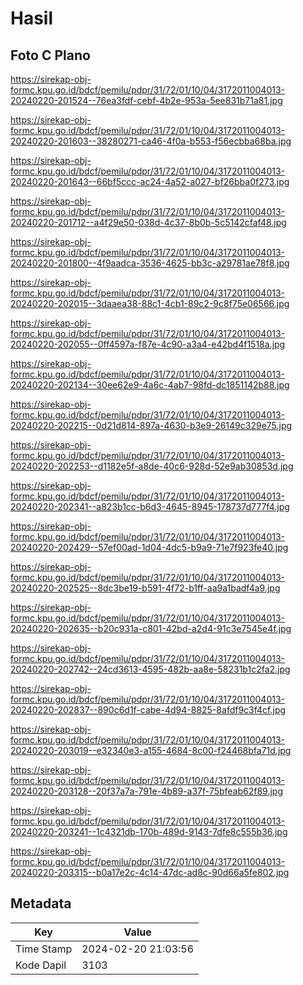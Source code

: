 # Hasil

## Foto C Plano

https://sirekap-obj-formc.kpu.go.id/bdcf/pemilu/pdpr/31/72/01/10/04/3172011004013-20240220-201524--76ea3fdf-cebf-4b2e-953a-5ee831b71a81.jpg

https://sirekap-obj-formc.kpu.go.id/bdcf/pemilu/pdpr/31/72/01/10/04/3172011004013-20240220-201603--38280271-ca46-4f0a-b553-f56ecbba68ba.jpg

https://sirekap-obj-formc.kpu.go.id/bdcf/pemilu/pdpr/31/72/01/10/04/3172011004013-20240220-201643--66bf5ccc-ac24-4a52-a027-bf26bba0f273.jpg

https://sirekap-obj-formc.kpu.go.id/bdcf/pemilu/pdpr/31/72/01/10/04/3172011004013-20240220-201712--a4f29e50-038d-4c37-8b0b-5c5142cfaf48.jpg

https://sirekap-obj-formc.kpu.go.id/bdcf/pemilu/pdpr/31/72/01/10/04/3172011004013-20240220-201800--4f9aadca-3536-4625-bb3c-a29781ae78f8.jpg

https://sirekap-obj-formc.kpu.go.id/bdcf/pemilu/pdpr/31/72/01/10/04/3172011004013-20240220-202015--3daaea38-88c1-4cb1-89c2-9c8f75e06566.jpg

https://sirekap-obj-formc.kpu.go.id/bdcf/pemilu/pdpr/31/72/01/10/04/3172011004013-20240220-202055--0ff4597a-f87e-4c90-a3a4-e42bd4f1518a.jpg

https://sirekap-obj-formc.kpu.go.id/bdcf/pemilu/pdpr/31/72/01/10/04/3172011004013-20240220-202134--30ee62e9-4a6c-4ab7-98fd-dc1851142b88.jpg

https://sirekap-obj-formc.kpu.go.id/bdcf/pemilu/pdpr/31/72/01/10/04/3172011004013-20240220-202215--0d21d814-897a-4630-b3e9-26149c329e75.jpg

https://sirekap-obj-formc.kpu.go.id/bdcf/pemilu/pdpr/31/72/01/10/04/3172011004013-20240220-202253--d1182e5f-a8de-40c6-928d-52e9ab30853d.jpg

https://sirekap-obj-formc.kpu.go.id/bdcf/pemilu/pdpr/31/72/01/10/04/3172011004013-20240220-202341--a823b1cc-b6d3-4645-8945-178737d777f4.jpg

https://sirekap-obj-formc.kpu.go.id/bdcf/pemilu/pdpr/31/72/01/10/04/3172011004013-20240220-202429--57ef00ad-1d04-4dc5-b9a9-71e7f923fe40.jpg

https://sirekap-obj-formc.kpu.go.id/bdcf/pemilu/pdpr/31/72/01/10/04/3172011004013-20240220-202525--8dc3be19-b591-4f72-b1ff-aa9a1badf4a9.jpg

https://sirekap-obj-formc.kpu.go.id/bdcf/pemilu/pdpr/31/72/01/10/04/3172011004013-20240220-202635--b20c931a-c801-42bd-a2d4-91c3e7545e4f.jpg

https://sirekap-obj-formc.kpu.go.id/bdcf/pemilu/pdpr/31/72/01/10/04/3172011004013-20240220-202742--24cd3613-4595-482b-aa8e-58231b1c2fa2.jpg

https://sirekap-obj-formc.kpu.go.id/bdcf/pemilu/pdpr/31/72/01/10/04/3172011004013-20240220-202837--890c6d1f-cabe-4d94-8825-8afdf9c3f4cf.jpg

https://sirekap-obj-formc.kpu.go.id/bdcf/pemilu/pdpr/31/72/01/10/04/3172011004013-20240220-203019--e32340e3-a155-4684-8c00-f24468bfa71d.jpg

https://sirekap-obj-formc.kpu.go.id/bdcf/pemilu/pdpr/31/72/01/10/04/3172011004013-20240220-203128--20f37a7a-791e-4b89-a37f-75bfeab62f89.jpg

https://sirekap-obj-formc.kpu.go.id/bdcf/pemilu/pdpr/31/72/01/10/04/3172011004013-20240220-203241--1c4321db-170b-489d-9143-7dfe8c555b36.jpg

https://sirekap-obj-formc.kpu.go.id/bdcf/pemilu/pdpr/31/72/01/10/04/3172011004013-20240220-203315--b0a17e2c-4c14-47dc-ad8c-90d66a5fe802.jpg


## Metadata

| Key        | Value               |
| ---------- | ------------------- |
| Time Stamp | 2024-02-20 21:03:56 |
| Kode Dapil | 3103                |



